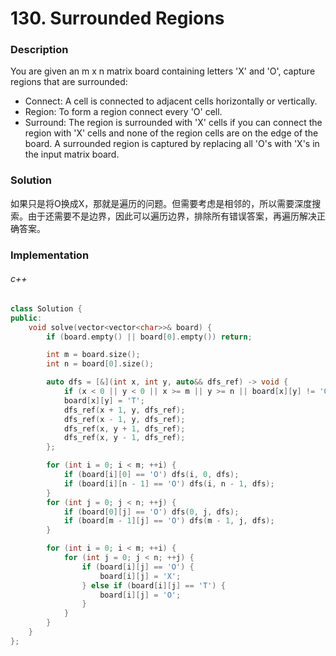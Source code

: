 # 130. Surrounded Regions

### Description

You are given an m x n matrix board containing letters 'X' and 'O', capture regions that are surrounded:

- Connect: A cell is connected to adjacent cells horizontally or vertically.
- Region: To form a region connect every 'O' cell.
- Surround: The region is surrounded with 'X' cells if you can connect the region with 'X' cells and none of the region cells are on the edge of the board.
A surrounded region is captured by replacing all 'O's with 'X's in the input matrix board.

### Solution

如果只是将O换成X，那就是遍历的问题。但需要考虑是相邻的，所以需要深度搜索。由于还需要不是边界，因此可以遍历边界，排除所有错误答案，再遍历解决正确答案。

### Implementation

###### c++

```c++
class Solution {
public:
    void solve(vector<vector<char>>& board) {
        if (board.empty() || board[0].empty()) return;

        int m = board.size();
        int n = board[0].size();

        auto dfs = [&](int x, int y, auto&& dfs_ref) -> void {
            if (x < 0 || y < 0 || x >= m || y >= n || board[x][y] != 'O') return;
            board[x][y] = 'T'; 
            dfs_ref(x + 1, y, dfs_ref);
            dfs_ref(x - 1, y, dfs_ref);
            dfs_ref(x, y + 1, dfs_ref);
            dfs_ref(x, y - 1, dfs_ref);
        };

        for (int i = 0; i < m; ++i) {
            if (board[i][0] == 'O') dfs(i, 0, dfs);
            if (board[i][n - 1] == 'O') dfs(i, n - 1, dfs);
        }
        for (int j = 0; j < n; ++j) {
            if (board[0][j] == 'O') dfs(0, j, dfs);
            if (board[m - 1][j] == 'O') dfs(m - 1, j, dfs);
        }

        for (int i = 0; i < m; ++i) {
            for (int j = 0; j < n; ++j) {
                if (board[i][j] == 'O') {
                    board[i][j] = 'X'; 
                } else if (board[i][j] == 'T') {
                    board[i][j] = 'O'; 
                }
            }
        }
    }
};
```
